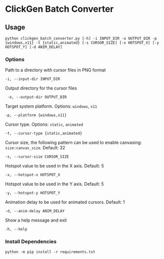 # ClickGen Batch Converter

## Usage

``` Shell
python clickgen_batch_converter.py [-h] -i INPUT_DIR -o OUTPUT_DIR -p {windows,x11} -t {static,animated} [-s CURSOR_SIZE] [-x HOTSPOT_X] [-y HOTSPOT_Y] [-d ANIM_DELAY]
```

### Options

Path to a directory with cursor files in PNG format

``` Shell
-i, --input-dir INPUT_DIR
```

Output directory for the cursor files

``` Shell
 -o, --output-dir OUTPUT_DIR
```

Target system platform. Options: `windows`, `x11`

``` Shell
-p, --platform {windows,x11}
```

Cursor type. Options: `static`, `animated`

``` Shell
-t, --cursor-type {static,animated}
```

Cursor size, the following pattern can be used to enable canvasing: `size:canvas_size`. Default: 32

``` Shell
-s, --cursor-size CURSOR_SIZE
```

Hotspot value to be used in the X axis. Default: 5

``` Shell
-x, --hotspot-x HOTSPOT_X
```

Hotspot value to be used in the Y axis. Default: 5

``` Shell
-y, --hotspot-y HOTSPOT_Y
```

 Animation delay to be used for animated cursors. Default: 1

``` Shell
-d, --anim-delay ANIM_DELAY
```

Show a help message and exit

``` Shell
-h, --help
```

### Install Dependencies

``` Shell
python -m pip install -r requirements.txt
```
